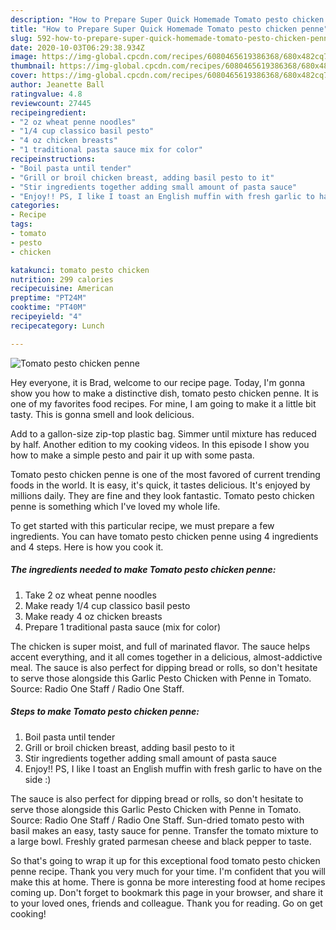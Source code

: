 ```yaml
---
description: "How to Prepare Super Quick Homemade Tomato pesto chicken penne"
title: "How to Prepare Super Quick Homemade Tomato pesto chicken penne"
slug: 592-how-to-prepare-super-quick-homemade-tomato-pesto-chicken-penne
date: 2020-10-03T06:29:38.934Z
image: https://img-global.cpcdn.com/recipes/6080465619386368/680x482cq70/tomato-pesto-chicken-penne-recipe-main-photo.jpg
thumbnail: https://img-global.cpcdn.com/recipes/6080465619386368/680x482cq70/tomato-pesto-chicken-penne-recipe-main-photo.jpg
cover: https://img-global.cpcdn.com/recipes/6080465619386368/680x482cq70/tomato-pesto-chicken-penne-recipe-main-photo.jpg
author: Jeanette Ball
ratingvalue: 4.8
reviewcount: 27445
recipeingredient:
- "2 oz wheat penne noodles"
- "1/4 cup classico basil pesto"
- "4 oz chicken breasts"
- "1 traditional pasta sauce mix for color"
recipeinstructions:
- "Boil pasta until tender"
- "Grill or broil chicken breast, adding basil pesto to it"
- "Stir ingredients together adding small amount of pasta sauce"
- "Enjoy!! PS, I like I toast an English muffin with fresh garlic to have on the side :)"
categories:
- Recipe
tags:
- tomato
- pesto
- chicken

katakunci: tomato pesto chicken 
nutrition: 299 calories
recipecuisine: American
preptime: "PT24M"
cooktime: "PT40M"
recipeyield: "4"
recipecategory: Lunch

---
```



![Tomato pesto chicken penne](https://img-global.cpcdn.com/recipes/6080465619386368/680x482cq70/tomato-pesto-chicken-penne-recipe-main-photo.jpg)

Hey everyone, it is Brad, welcome to our recipe page. Today, I'm gonna show you how to make a distinctive dish, tomato pesto chicken penne. It is one of my favorites food recipes. For mine, I am going to make it a little bit tasty. This is gonna smell and look delicious.

Add to a gallon-size zip-top plastic bag. Simmer until mixture has reduced by half. Another edition to my cooking videos. In this episode I show you how to make a simple pesto and pair it up with some pasta.

Tomato pesto chicken penne is one of the most favored of current trending foods in the world. It is easy, it's quick, it tastes delicious. It's enjoyed by millions daily. They are fine and they look fantastic. Tomato pesto chicken penne is something which I've loved my whole life.


To get started with this particular recipe, we must prepare a few ingredients. You can have tomato pesto chicken penne using 4 ingredients and 4 steps. Here is how you cook it.

<!--inarticleads1-->

##### The ingredients needed to make Tomato pesto chicken penne:

1. Take 2 oz wheat penne noodles
1. Make ready 1/4 cup classico basil pesto
1. Make ready 4 oz chicken breasts
1. Prepare 1 traditional pasta sauce (mix for color)


The chicken is super moist, and full of marinated flavor. The sauce helps accent everything, and it all comes together in a delicious, almost-addictive meal. The sauce is also perfect for dipping bread or rolls, so don&#39;t hesitate to serve those alongside this Garlic Pesto Chicken with Penne in Tomato. Source: Radio One Staff / Radio One Staff. 

<!--inarticleads2-->

##### Steps to make Tomato pesto chicken penne:

1. Boil pasta until tender
1. Grill or broil chicken breast, adding basil pesto to it
1. Stir ingredients together adding small amount of pasta sauce
1. Enjoy!! PS, I like I toast an English muffin with fresh garlic to have on the side :)


The sauce is also perfect for dipping bread or rolls, so don&#39;t hesitate to serve those alongside this Garlic Pesto Chicken with Penne in Tomato. Source: Radio One Staff / Radio One Staff. Sun-dried tomato pesto with basil makes an easy, tasty sauce for penne. Transfer the tomato mixture to a large bowl. Freshly grated parmesan cheese and black pepper to taste. 

So that's going to wrap it up for this exceptional food tomato pesto chicken penne recipe. Thank you very much for your time. I'm confident that you will make this at home. There is gonna be more interesting food at home recipes coming up. Don't forget to bookmark this page in your browser, and share it to your loved ones, friends and colleague. Thank you for reading. Go on get cooking!
